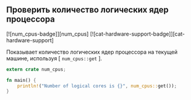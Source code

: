 ## Проверить количество логических ядер процессора

[![num_cpus-badge]][num_cpus] [![cat-hardware-support-badge]][cat-hardware-support]

Показывает количество логических ядер процессора на текущей машине, используя [ `num_cpus::get` ].

```rust
extern crate num_cpus;

fn main() {
    println!("Number of logical cores is {}", num_cpus::get());
}
```
